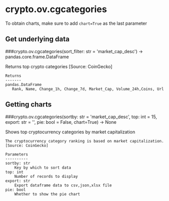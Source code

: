 # crypto.ov.cgcategories

To obtain charts, make sure to add `chart=True` as the last parameter

## Get underlying data 
###crypto.ov.cgcategories(sort_filter: str = 'market_cap_desc') -> pandas.core.frame.DataFrame

Returns top crypto categories [Source: CoinGecko]

    Returns
    -------
    pandas.DataFrame
       Rank, Name, Change_1h, Change_7d, Market_Cap, Volume_24h,Coins, Url

## Getting charts 
###crypto.ov.cgcategories(sortby: str = 'market_cap_desc', top: int = 15, export: str = '', pie: bool = False, chart=True) -> None

Shows top cryptocurrency categories by market capitalization

    The cryptocurrency category ranking is based on market capitalization. [Source: CoinGecko]

    Parameters
    ----------
    sortby: str
        Key by which to sort data
    top: int
        Number of records to display
    export: str
        Export dataframe data to csv,json,xlsx file
    pie: bool
        Whether to show the pie chart
